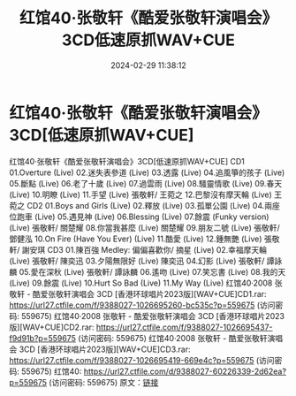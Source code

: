 ﻿---
title: 红馆40·张敬轩《酷爱张敬轩演唱会》3CD低速原抓WAV+CUE
date: 2024-02-29 11:38:12
categories: WAV车载音乐、镜像
tags: 华语中文
---
# 红馆40·张敬轩《酷爱张敬轩演唱会》3CD[低速原抓WAV+CUE]

红馆40·张敬轩《酷爱张敬轩演唱会》3CD[低速原抓WAV+CUE]
CD1
01.Overture (Live)
02.迷失表參道 (Live)
03.透露 (Live)
04.追風箏的孩子 (Live)
05.斷點 (Live)
06.老了十歲 (Live)
07.過雲雨 (Live)
08.騷靈情歌 (Live)
09.春天 (Live)
10.明瞭 (Live)
11.手望 (Live)
張敬軒/ 王菀之
12.巴黎沒有摩天輪 (Live)
王菀之
CD2
01.Boys and Girls (Live)
02.釋放 (Live)
03.孤單公園 (Live)
04.兩座位跑車 (Live)
05.遇見神 (Live)
06.Blessing (Live)
07.餘震 (Funky version) (Live)
張敬軒/ 關楚耀
08.你當我甚麼 (Live)
關楚耀
09.朋友二號 (Live)
張敬軒/ 鄧健泓
10.On Fire (Have You Ever) (Live)
11.酷愛 (Live)
12.鍾無艷 (Live)
張敬軒/ 謝安琪
CD3
01.陳百強 Medley: 偏偏喜歡你/ 摘星 (Live)
02.幸福摩天輪 (Live)
張敬軒/ 陳奕迅
03.夕陽無限好 (Live)
陳奕迅
04.幻影 (Live)
張敬軒/ 譚詠麟
05.愛在深秋 (Live)
張敬軒/ 譚詠麟
06.遙吻 (Live)
07.笑忘書 (Live)
08.我的天 (Live)
09.餘震 (Live)
10.Hurt So Bad (Live)
11.My Way (Live)
红馆40·2008 张敬轩 - 酷爱张敬轩演唱会 3CD [香港环球唱片2023版][WAV+CUE]CD1.rar:
https://url27.ctfile.com/f/9388027-1026695260-bc535c?p=559675
(访问密码: 559675)
红馆40·2008 张敬轩 - 酷爱张敬轩演唱会 3CD [香港环球唱片2023版][WAV+CUE]CD2.rar:
https://url27.ctfile.com/f/9388027-1026695437-f9d91b?p=559675
(访问密码: 559675)
红馆40·2008 张敬轩 - 酷爱张敬轩演唱会 3CD [香港环球唱片2023版][WAV+CUE]CD3.rar:
https://url27.ctfile.com/f/9388027-1026695419-669e4c?p=559675
(访问密码: 559675)
红馆40: https://url27.ctfile.com/d/9388027-60226339-2d62ea?p=559675
(访问密码: 559675)
原文：[链接](https://blog.sina.com.cn/s/blog_1647c7e76010314j0.html)